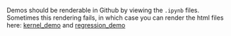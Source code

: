 Demos should be renderable in Github by viewing the `.ipynb` files. Sometimes this rendering fails, in which case you can render the html files here: [kernel_demo](http://htmlpreview.github.io/?https://github.com/chipfranzen/dillinger/blob/master/demos/kernel_demo.html) and [regression_demo](http://htmlpreview.github.io/?https://github.com/chipfranzen/dillinger/blob/master/demos/regression_demo.html)
